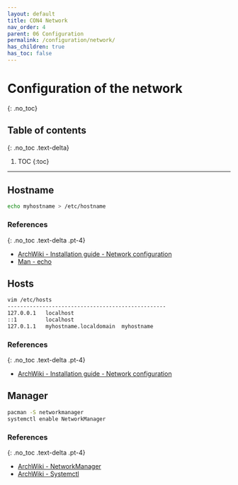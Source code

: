 ```yaml
---
layout: default
title: CON4 Network
nav_order: 4
parent: 06 Configuration
permalink: /configuration/network/
has_children: true
has_toc: false
---
```


# Configuration of the network
{: .no_toc}

## Table of contents
{: .no_toc .text-delta}

1. TOC
{:toc}

---

## Hostname

```bash
echo myhostname > /etc/hostname
```

### References
{: .no_toc .text-delta .pt-4}

- [ArchWiki - Installation guide - Network configuration](https://wiki.archlinux.org/index.php/Installation_guide#Network_configuration)
- [Man - echo](https://jlk.fjfi.cvut.cz/arch/manpages/man/core/coreutils/echo.1.en)

## Hosts

```bash
vim /etc/hosts
--------------------------------------------------
127.0.0.1   localhost
::1         localhost
127.0.1.1   myhostname.localdomain	myhostname
```

### References
{: .no_toc .text-delta .pt-4}

- [ArchWiki - Installation guide - Network configuration](https://wiki.archlinux.org/index.php/Installation_guide#Network_configuration)

## Manager

```bash
pacman -S networkmanager
systemctl enable NetworkManager
```

### References
{: .no_toc .text-delta .pt-4}

- [ArchWiki - NetworkManager](https://wiki.archlinux.org/index.php/NetworkManager)
- [ArchWiki - Systemctl](https://wiki.archlinux.org/index.php/Systemd#Basic_systemctl_usage)
